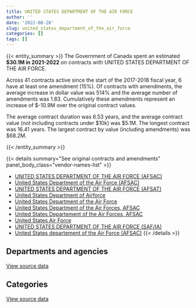 ```yaml
---
title: UNITED STATES DEPARTMENT OF THE AIR FORCE
author: ''
date: '2022-08-28'
slug: united_states_department_of_the_air_force
categories: []
tags: []
---
```


<script src="/rmarkdown-libs/htmlwidgets/htmlwidgets.js"></script>
<link href="/rmarkdown-libs/datatables-css/datatables-crosstalk.css" rel="stylesheet" />
<script src="/rmarkdown-libs/datatables-binding/datatables.js"></script>
<script src="/rmarkdown-libs/jquery/jquery-3.6.0.min.js"></script>
<link href="/rmarkdown-libs/dt-core-bootstrap/css/dataTables.bootstrap.min.css" rel="stylesheet" />
<link href="/rmarkdown-libs/dt-core-bootstrap/css/dataTables.bootstrap.extra.css" rel="stylesheet" />
<script src="/rmarkdown-libs/dt-core-bootstrap/js/jquery.dataTables.min.js"></script>
<script src="/rmarkdown-libs/dt-core-bootstrap/js/dataTables.bootstrap.min.js"></script>
<link href="/rmarkdown-libs/crosstalk/css/crosstalk.min.css" rel="stylesheet" />
<script src="/rmarkdown-libs/crosstalk/js/crosstalk.min.js"></script>
<script src="/rmarkdown-libs/htmlwidgets/htmlwidgets.js"></script>
<link href="/rmarkdown-libs/datatables-css/datatables-crosstalk.css" rel="stylesheet" />
<script src="/rmarkdown-libs/datatables-binding/datatables.js"></script>
<script src="/rmarkdown-libs/jquery/jquery-3.6.0.min.js"></script>
<link href="/rmarkdown-libs/dt-core-bootstrap/css/dataTables.bootstrap.min.css" rel="stylesheet" />
<link href="/rmarkdown-libs/dt-core-bootstrap/css/dataTables.bootstrap.extra.css" rel="stylesheet" />
<script src="/rmarkdown-libs/dt-core-bootstrap/js/jquery.dataTables.min.js"></script>
<script src="/rmarkdown-libs/dt-core-bootstrap/js/dataTables.bootstrap.min.js"></script>
<link href="/rmarkdown-libs/crosstalk/css/crosstalk.min.css" rel="stylesheet" />
<script src="/rmarkdown-libs/crosstalk/js/crosstalk.min.js"></script>

{{< entity_summary >}}
The Government of Canada spent an estimated **\$30.1M in 2021-2022** on contracts with UNITED STATES DEPARTMENT OF THE AIR FORCE.

Across 41 contracts active since the start of the 2017-2018 fiscal year, 6 have at least one amendment (15%). Of contracts with amendments, the average increase in dollar value was 514% and the average number of amendments was 1.83. Cumulatively these amendments represent an increase of \$-10.9M over the original contract values.

The average contract duration was 6.53 years, and the average contract value (not including contracts under \$10k) was \$5.1M. The longest contract was 16.41 years. The largest contract by value (including amendments) was \$68.2M.

{{< /entity_summary >}}

{{< details summary="See original contracts and amendments" panel_body_class="vendor-names-list" >}}
- [UNITED STATES DEPARTMENT OF THE AIR FORCE (AFSAC)](https://search.open.canada.ca/en/ct/?sort=contract_value_f%20desc&page=1&search_text=%22UNITED%20STATES%20DEPARTMENT%20OF%20THE%20AIR%20FORCE%20%28AFSAC%29%22)
- [United States Department of the Air Force (AFSAC)](https://search.open.canada.ca/en/ct/?sort=contract_value_f%20desc&page=1&search_text=%22United%20States%20Department%20of%20the%20Air%20Force%20%28AFSAC%29%22)
- [UNITED STATES DEPARTMENT OF THE AIR FORCE (AFSAT)](https://search.open.canada.ca/en/ct/?sort=contract_value_f%20desc&page=1&search_text=%22UNITED%20STATES%20DEPARTMENT%20OF%20THE%20AIR%20FORCE%20%28AFSAT%29%22)
- [United States Department of Airforce](https://search.open.canada.ca/en/ct/?sort=contract_value_f%20desc&page=1&search_text=%22United%20States%20Department%20of%20Airforce%22)
- [United States Department of the Air Force](https://search.open.canada.ca/en/ct/?sort=contract_value_f%20desc&page=1&search_text=%22United%20States%20Department%20of%20the%20Air%20Force%22)
- [United States Department of the Air Forces, AFSAC](https://search.open.canada.ca/en/ct/?sort=contract_value_f%20desc&page=1&search_text=%22United%20States%20Department%20of%20the%20Air%20Forces%2c%20AFSAC%22)
- [United States Departement of the Air Forces, AFSAC](https://search.open.canada.ca/en/ct/?sort=contract_value_f%20desc&page=1&search_text=%22United%20States%20Departement%20of%20the%20Air%20Forces%2c%20AFSAC%22)
- [United States Air Force](https://search.open.canada.ca/en/ct/?sort=contract_value_f%20desc&page=1&search_text=%22United%20States%20Air%20Force%22)
- [UNITED STATES DEPARTMENT OF THE AIR FORCE (SAF/IA)](https://search.open.canada.ca/en/ct/?sort=contract_value_f%20desc&page=1&search_text=%22UNITED%20STATES%20DEPARTMENT%20OF%20THE%20AIR%20FORCE%20%28SAF%2fIA%29%22)
- [United States departement of the Air Force (AFSAC)](https://search.open.canada.ca/en/ct/?sort=contract_value_f%20desc&page=1&search_text=%22United%20States%20departement%20of%20the%20Air%20Force%20%28AFSAC%29%22)
{{< /details >}}

## Departments and agencies

<div id="htmlwidget-1" style="width:100%;height:auto;" class="datatables html-widget"></div>
<script type="application/json" data-for="htmlwidget-1">{"x":{"style":"bootstrap","filter":"none","vertical":false,"data":[["<a href=\"/departments/dnd-mdn/\">National Defence<\/a>"],[35031084.21],[34412151.7],[32258695.67],[30093878.59]],"container":"<table class=\"table table-striped table-hover row-border order-column display\">\n  <thead>\n    <tr>\n      <th>Department<\/th>\n      <th>2018-2019<\/th>\n      <th>2019-2020<\/th>\n      <th>2020-2021<\/th>\n      <th>2021-2022<\/th>\n    <\/tr>\n  <\/thead>\n<\/table>","options":{"order":[[4,"desc"]],"pageLength":10,"autoWidth":true,"columnDefs":[{"targets":1,"render":"function(data, type, row, meta) {\n    return type !== 'display' ? data : DTWidget.formatCurrency(data, \"$\", 2, 3, \",\", \".\", true, null);\n  }"},{"targets":2,"render":"function(data, type, row, meta) {\n    return type !== 'display' ? data : DTWidget.formatCurrency(data, \"$\", 2, 3, \",\", \".\", true, null);\n  }"},{"targets":3,"render":"function(data, type, row, meta) {\n    return type !== 'display' ? data : DTWidget.formatCurrency(data, \"$\", 2, 3, \",\", \".\", true, null);\n  }"},{"targets":4,"render":"function(data, type, row, meta) {\n    return type !== 'display' ? data : DTWidget.formatCurrency(data, \"$\", 2, 3, \",\", \".\", true, null);\n  }"},{"width":"16%","targets":[1,2,3,4]},{"className":"dt-right","targets":[1,2,3,4]}],"orderClasses":false}},"evals":["options.columnDefs.0.render","options.columnDefs.1.render","options.columnDefs.2.render","options.columnDefs.3.render"],"jsHooks":[]}</script>
<p class="text-right">
<a href="https://github.com/GoC-Spending/contracts-data/tree/main/data/out/vendors/united_states_department_of_the_air_force/summary_by_fiscal_year_by_department.csv" class="source-data-link btn btn-link">View source data</a>
</p>

## Categories

<div id="htmlwidget-2" style="width:100%;height:auto;" class="datatables html-widget"></div>
<script type="application/json" data-for="htmlwidget-2">{"x":{"style":"bootstrap","filter":"none","vertical":false,"data":[["<a href=\"/categories/facilities_and_construction/\">Facilities and construction<\/a>","<a href=\"/categories/office_management/\">Office management<\/a>","<a href=\"/categories/defence/\">Defence<\/a>","<a href=\"/categories/professional_services/\">Professional services<\/a>","<a href=\"/categories/medical/\">Medical<\/a>","<a href=\"/categories/industrial_products_and_services/\">Industrial products and services<\/a>","<a href=\"/categories/security_and_protection/\">Security and protection<\/a>","<a href=\"/categories/human_capital/\">Human capital<\/a>"],[2174019.47,155711.07,13358001.69,1561935.85,60995.83,15151899.77,258528.41,2309992.12],[2179975.69,121710.65,13444441.08,1566215.12,45955.76,15193411.83,259236.7,1601204.86],[3510.58,104211.62,13519917.4,1561935.85,null,15247519.77,258528.41,1563072.05],[null,52248.57,10448230.38,1561935.85,null,16398374.72,129618.35,1503470.72]],"container":"<table class=\"table table-striped table-hover row-border order-column display\">\n  <thead>\n    <tr>\n      <th>Category<\/th>\n      <th>2018-2019<\/th>\n      <th>2019-2020<\/th>\n      <th>2020-2021<\/th>\n      <th>2021-2022<\/th>\n    <\/tr>\n  <\/thead>\n<\/table>","options":{"order":[[4,"desc"]],"dom":"t","pageLength":30,"autoWidth":true,"columnDefs":[{"targets":1,"render":"function(data, type, row, meta) {\n    return type !== 'display' ? data : DTWidget.formatCurrency(data, \"$\", 2, 3, \",\", \".\", true, null);\n  }"},{"targets":2,"render":"function(data, type, row, meta) {\n    return type !== 'display' ? data : DTWidget.formatCurrency(data, \"$\", 2, 3, \",\", \".\", true, null);\n  }"},{"targets":3,"render":"function(data, type, row, meta) {\n    return type !== 'display' ? data : DTWidget.formatCurrency(data, \"$\", 2, 3, \",\", \".\", true, null);\n  }"},{"targets":4,"render":"function(data, type, row, meta) {\n    return type !== 'display' ? data : DTWidget.formatCurrency(data, \"$\", 2, 3, \",\", \".\", true, null);\n  }"},{"width":"16%","targets":[1,2,3,4]},{"className":"dt-right","targets":[1,2,3,4]}],"orderClasses":false,"lengthMenu":[10,25,30,50,100]}},"evals":["options.columnDefs.0.render","options.columnDefs.1.render","options.columnDefs.2.render","options.columnDefs.3.render"],"jsHooks":[]}</script>
<p class="text-right">
<a href="https://github.com/GoC-Spending/contracts-data/tree/main/data/out/vendors/united_states_department_of_the_air_force/summary_by_fiscal_year_by_category.csv" class="source-data-link btn btn-link">View source data</a>
</p>
